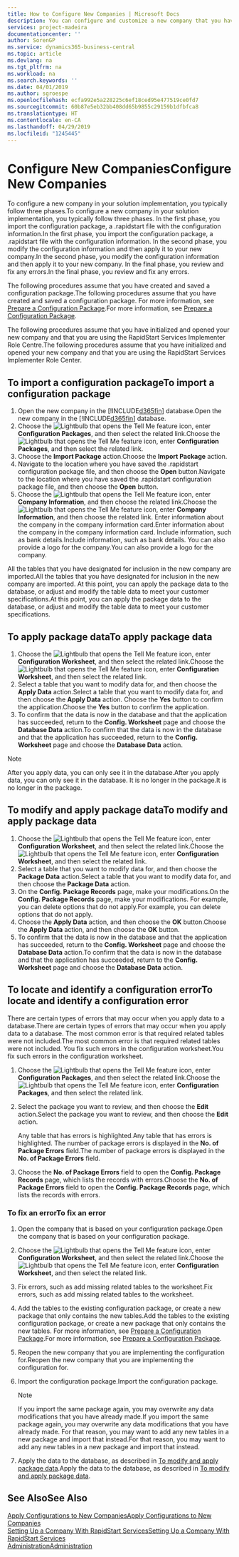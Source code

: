 ```yaml
---
title: How to Configure New Companies | Microsoft Docs
description: You can configure and customize a new company that you have created. To fine tune your implementation, you proceed in three phases to complete your configuration.
services: project-madeira
documentationcenter: ''
author: SorenGP
ms.service: dynamics365-business-central
ms.topic: article
ms.devlang: na
ms.tgt_pltfrm: na
ms.workload: na
ms.search.keywords: ''
ms.date: 04/01/2019
ms.author: sgroespe
ms.openlocfilehash: ecfa992e5a228225c6ef18ced95e477519ce0fd7
ms.sourcegitcommit: 60b87e5eb32bb408dd65b9855c29159b1dfbfca8
ms.translationtype: HT
ms.contentlocale: en-CA
ms.lasthandoff: 04/29/2019
ms.locfileid: "1245445"
---
```

# <a name="configure-new-companies"></a><span data-ttu-id="dd632-104">Configure New Companies</span><span class="sxs-lookup"><span data-stu-id="dd632-104">Configure New Companies</span></span>
<span data-ttu-id="dd632-105">To configure a new company in your solution implementation, you typically follow three phases.</span><span class="sxs-lookup"><span data-stu-id="dd632-105">To configure a new company in your solution implementation, you typically follow three phases.</span></span> <span data-ttu-id="dd632-106">In the first phase, you import the configuration package, a .rapidstart file with the configuration information.</span><span class="sxs-lookup"><span data-stu-id="dd632-106">In the first phase, you import the configuration package, a .rapidstart file with the configuration information.</span></span> <span data-ttu-id="dd632-107">In the second phase, you modify the configuration information and then apply it to your new company.</span><span class="sxs-lookup"><span data-stu-id="dd632-107">In the second phase, you modify the configuration information and then apply it to your new company.</span></span> <span data-ttu-id="dd632-108">In the final phase, you review and fix any errors.</span><span class="sxs-lookup"><span data-stu-id="dd632-108">In the final phase, you review and fix any errors.</span></span>  

<span data-ttu-id="dd632-109">The following procedures assume that you have created and saved a configuration package.</span><span class="sxs-lookup"><span data-stu-id="dd632-109">The following procedures assume that you have created and saved a configuration package.</span></span> <span data-ttu-id="dd632-110">For more information, see [Prepare a Configuration Package](admin-how-to-prepare-a-configuration-package.md).</span><span class="sxs-lookup"><span data-stu-id="dd632-110">For more information, see [Prepare a Configuration Package](admin-how-to-prepare-a-configuration-package.md).</span></span>  

<span data-ttu-id="dd632-111">The following procedures assume that you have initialized and opened your new company and that you are using the RapidStart Services Implementer Role Centre.</span><span class="sxs-lookup"><span data-stu-id="dd632-111">The following procedures assume that you have initialized and opened your new company and that you are using the RapidStart Services Implementer Role Center.</span></span>

## <a name="to-import-a-configuration-package"></a><span data-ttu-id="dd632-112">To import a configuration package</span><span class="sxs-lookup"><span data-stu-id="dd632-112">To import a configuration package</span></span>  
1. <span data-ttu-id="dd632-113">Open the new company in the [!INCLUDE[d365fin](includes/d365fin_md.md)] database.</span><span class="sxs-lookup"><span data-stu-id="dd632-113">Open the new company in the [!INCLUDE[d365fin](includes/d365fin_md.md)] database.</span></span>  
2. <span data-ttu-id="dd632-114">Choose the ![Lightbulb that opens the Tell Me feature](media/ui-search/search_small.png "Tell me what you want to do") icon, enter **Configuration Packages**, and then select the related link.</span><span class="sxs-lookup"><span data-stu-id="dd632-114">Choose the ![Lightbulb that opens the Tell Me feature](media/ui-search/search_small.png "Tell me what you want to do") icon, enter **Configuration Packages**, and then select the related link.</span></span>  
3. <span data-ttu-id="dd632-115">Choose the **Import Package** action.</span><span class="sxs-lookup"><span data-stu-id="dd632-115">Choose the **Import Package** action.</span></span>  
4. <span data-ttu-id="dd632-116">Navigate to the location where you have saved the .rapidstart configuration package file, and then choose the **Open** button.</span><span class="sxs-lookup"><span data-stu-id="dd632-116">Navigate to the location where you have saved the .rapidstart configuration package file, and then choose the **Open** button.</span></span>  
5. <span data-ttu-id="dd632-117">Choose the ![Lightbulb that opens the Tell Me feature](media/ui-search/search_small.png "Tell me what you want to do") icon, enter **Company Information**, and then choose the related link.</span><span class="sxs-lookup"><span data-stu-id="dd632-117">Choose the ![Lightbulb that opens the Tell Me feature](media/ui-search/search_small.png "Tell me what you want to do") icon, enter **Company Information**, and then choose the related link.</span></span> <span data-ttu-id="dd632-118">Enter information about the company in the company information card.</span><span class="sxs-lookup"><span data-stu-id="dd632-118">Enter information about the company in the company information card.</span></span> <span data-ttu-id="dd632-119">Include information, such as bank details.</span><span class="sxs-lookup"><span data-stu-id="dd632-119">Include information, such as bank details.</span></span> <span data-ttu-id="dd632-120">You can also provide a logo for the company.</span><span class="sxs-lookup"><span data-stu-id="dd632-120">You can also provide a logo for the company.</span></span>  

<span data-ttu-id="dd632-121">All the tables that you have designated for inclusion in the new company are imported.</span><span class="sxs-lookup"><span data-stu-id="dd632-121">All the tables that you have designated for inclusion in the new company are imported.</span></span> <span data-ttu-id="dd632-122">At this point, you can apply the package data to the database, or adjust and modify the table data to meet your customer specifications.</span><span class="sxs-lookup"><span data-stu-id="dd632-122">At this point, you can apply the package data to the database, or adjust and modify the table data to meet your customer specifications.</span></span>  

## <a name="to-apply-package-data"></a><span data-ttu-id="dd632-123">To apply package data</span><span class="sxs-lookup"><span data-stu-id="dd632-123">To apply package data</span></span>  
1. <span data-ttu-id="dd632-124">Choose the ![Lightbulb that opens the Tell Me feature](media/ui-search/search_small.png "Tell me what you want to do") icon, enter **Configuration Worksheet**, and then select the related link.</span><span class="sxs-lookup"><span data-stu-id="dd632-124">Choose the ![Lightbulb that opens the Tell Me feature](media/ui-search/search_small.png "Tell me what you want to do") icon, enter **Configuration Worksheet**, and then select the related link.</span></span>  
2. <span data-ttu-id="dd632-125">Select a table that you want to modify data for, and then choose the **Apply Data** action.</span><span class="sxs-lookup"><span data-stu-id="dd632-125">Select a table that you want to modify data for, and then choose the **Apply Data** action.</span></span> <span data-ttu-id="dd632-126">Choose the **Yes** button to confirm the application.</span><span class="sxs-lookup"><span data-stu-id="dd632-126">Choose the **Yes** button to confirm the application.</span></span>
3. <span data-ttu-id="dd632-127">To confirm that the data is now in the database and that the application has succeeded, return to the **Config. Worksheet** page and choose the **Database Data** action.</span><span class="sxs-lookup"><span data-stu-id="dd632-127">To confirm that the data is now in the database and that the application has succeeded, return to the **Config. Worksheet** page and choose the **Database Data** action.</span></span>  

> [!NOTE]  
>  <span data-ttu-id="dd632-128">After you apply data, you can only see it in the database.</span><span class="sxs-lookup"><span data-stu-id="dd632-128">After you apply data, you can only see it in the database.</span></span> <span data-ttu-id="dd632-129">It is no longer in the package.</span><span class="sxs-lookup"><span data-stu-id="dd632-129">It is no longer in the package.</span></span>  

## <a name="to-modify-and-apply-package-data"></a><span data-ttu-id="dd632-130">To modify and apply package data</span><span class="sxs-lookup"><span data-stu-id="dd632-130">To modify and apply package data</span></span>  
1. <span data-ttu-id="dd632-131">Choose the ![Lightbulb that opens the Tell Me feature](media/ui-search/search_small.png "Tell me what you want to do") icon, enter **Configuration Worksheet**, and then select the related link.</span><span class="sxs-lookup"><span data-stu-id="dd632-131">Choose the ![Lightbulb that opens the Tell Me feature](media/ui-search/search_small.png "Tell me what you want to do") icon, enter **Configuration Worksheet**, and then select the related link.</span></span>  
2. <span data-ttu-id="dd632-132">Select a table that you want to modify data for, and then choose the **Package Data** action.</span><span class="sxs-lookup"><span data-stu-id="dd632-132">Select a table that you want to modify data for, and then choose the **Package Data** action.</span></span>  
3. <span data-ttu-id="dd632-133">On the **Config. Package Records** page, make your modifications.</span><span class="sxs-lookup"><span data-stu-id="dd632-133">On the **Config. Package Records** page, make your modifications.</span></span> <span data-ttu-id="dd632-134">For example, you can delete options that do not apply.</span><span class="sxs-lookup"><span data-stu-id="dd632-134">For example, you can delete options that do not apply.</span></span>  
4. <span data-ttu-id="dd632-135">Choose the **Apply Data** action, and then choose the **OK** button.</span><span class="sxs-lookup"><span data-stu-id="dd632-135">Choose the **Apply Data** action, and then choose the **OK** button.</span></span>  
5. <span data-ttu-id="dd632-136">To confirm that the data is now in the database and that the application has succeeded, return to the **Config. Worksheet** page and choose the **Database Data** action.</span><span class="sxs-lookup"><span data-stu-id="dd632-136">To confirm that the data is now in the database and that the application has succeeded, return to the **Config. Worksheet** page and choose the **Database Data** action.</span></span>  

## <a name="to-locate-and-identify-a-configuration-error"></a><span data-ttu-id="dd632-137">To locate and identify a configuration error</span><span class="sxs-lookup"><span data-stu-id="dd632-137">To locate and identify a configuration error</span></span>  
<span data-ttu-id="dd632-138">There are certain types of errors that may occur when you apply data to a database.</span><span class="sxs-lookup"><span data-stu-id="dd632-138">There are certain types of errors that may occur when you apply data to a database.</span></span> <span data-ttu-id="dd632-139">The most common error is that required related tables were not included.</span><span class="sxs-lookup"><span data-stu-id="dd632-139">The most common error is that required related tables were not included.</span></span> <span data-ttu-id="dd632-140">You fix such errors in the configuration worksheet.</span><span class="sxs-lookup"><span data-stu-id="dd632-140">You fix such errors in the configuration worksheet.</span></span>

1. <span data-ttu-id="dd632-141">Choose the ![Lightbulb that opens the Tell Me feature](media/ui-search/search_small.png "Tell me what you want to do") icon, enter **Configuration Packages**, and then select the related link.</span><span class="sxs-lookup"><span data-stu-id="dd632-141">Choose the ![Lightbulb that opens the Tell Me feature](media/ui-search/search_small.png "Tell me what you want to do") icon, enter **Configuration Packages**, and then select the related link.</span></span>  
2. <span data-ttu-id="dd632-142">Select the package you want to review, and then choose the **Edit** action.</span><span class="sxs-lookup"><span data-stu-id="dd632-142">Select the package you want to review, and then choose the **Edit** action.</span></span>  

    <span data-ttu-id="dd632-143">Any table that has errors is highlighted.</span><span class="sxs-lookup"><span data-stu-id="dd632-143">Any table that has errors is highlighted.</span></span> <span data-ttu-id="dd632-144">The number of package errors is displayed in the **No. of Package Errors** field.</span><span class="sxs-lookup"><span data-stu-id="dd632-144">The number of package errors is displayed in the **No. of Package Errors** field.</span></span>  

3. <span data-ttu-id="dd632-145">Choose the **No. of Package Errors** field to open the **Config. Package Records** page, which lists the records with errors.</span><span class="sxs-lookup"><span data-stu-id="dd632-145">Choose the **No. of Package Errors** field to open the **Config. Package Records** page, which lists the records with errors.</span></span>  

### <a name="to-fix-an-error"></a><span data-ttu-id="dd632-146">To fix an error</span><span class="sxs-lookup"><span data-stu-id="dd632-146">To fix an error</span></span>  
1. <span data-ttu-id="dd632-147">Open the company that is based on your configuration package.</span><span class="sxs-lookup"><span data-stu-id="dd632-147">Open the company that is based on your configuration package.</span></span>  
2. <span data-ttu-id="dd632-148">Choose the ![Lightbulb that opens the Tell Me feature](media/ui-search/search_small.png "Tell me what you want to do") icon, enter **Configuration Worksheet**, and then select the related link.</span><span class="sxs-lookup"><span data-stu-id="dd632-148">Choose the ![Lightbulb that opens the Tell Me feature](media/ui-search/search_small.png "Tell me what you want to do") icon, enter **Configuration Worksheet**, and then select the related link.</span></span>  
3. <span data-ttu-id="dd632-149">Fix errors, such as add missing related tables to the worksheet.</span><span class="sxs-lookup"><span data-stu-id="dd632-149">Fix errors, such as add missing related tables to the worksheet.</span></span>  
4. <span data-ttu-id="dd632-150">Add the tables to the existing configuration package, or create a new package that only contains the new tables.</span><span class="sxs-lookup"><span data-stu-id="dd632-150">Add the tables to the existing configuration package, or create a new package that only contains the new tables.</span></span> <span data-ttu-id="dd632-151">For more information, see [Prepare a Configuration Package](admin-how-to-prepare-a-configuration-package.md).</span><span class="sxs-lookup"><span data-stu-id="dd632-151">For more information, see [Prepare a Configuration Package](admin-how-to-prepare-a-configuration-package.md).</span></span>  
5. <span data-ttu-id="dd632-152">Reopen the new company that you are implementing the configuration for.</span><span class="sxs-lookup"><span data-stu-id="dd632-152">Reopen the new company that you are implementing the configuration for.</span></span>  
6. <span data-ttu-id="dd632-153">Import the configuration package.</span><span class="sxs-lookup"><span data-stu-id="dd632-153">Import the configuration package.</span></span>  

    > [!NOTE]  
    >  <span data-ttu-id="dd632-154">If you import the same package again, you may overwrite any data modifications that you have already made.</span><span class="sxs-lookup"><span data-stu-id="dd632-154">If you import the same package again, you may overwrite any data modifications that you have already made.</span></span> <span data-ttu-id="dd632-155">For that reason, you may want to add any new tables in a new package and import that instead.</span><span class="sxs-lookup"><span data-stu-id="dd632-155">For that reason, you may want to add any new tables in a new package and import that instead.</span></span>  

7. <span data-ttu-id="dd632-156">Apply the data to the database, as described in [To modify and apply package data](admin-how-to-configure-new-companies.md#to-modify-and-apply-package-data).</span><span class="sxs-lookup"><span data-stu-id="dd632-156">Apply the data to the database, as described in [To modify and apply package data](admin-how-to-configure-new-companies.md#to-modify-and-apply-package-data).</span></span>

## <a name="see-also"></a><span data-ttu-id="dd632-157">See Also</span><span class="sxs-lookup"><span data-stu-id="dd632-157">See Also</span></span>  
[<span data-ttu-id="dd632-158">Apply Configurations to New Companies</span><span class="sxs-lookup"><span data-stu-id="dd632-158">Apply Configurations to New Companies</span></span>](admin-apply-configuration-to-new-companies.md)  
[<span data-ttu-id="dd632-159">Setting Up a Company With RapidStart Services</span><span class="sxs-lookup"><span data-stu-id="dd632-159">Setting Up a Company With RapidStart Services</span></span>](admin-set-up-a-company-with-rapidstart.md)  
[<span data-ttu-id="dd632-160">Administration</span><span class="sxs-lookup"><span data-stu-id="dd632-160">Administration</span></span>](admin-setup-and-administration.md)
